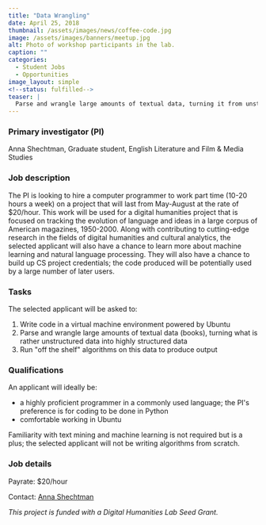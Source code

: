 ```yaml
---
title: "Data Wrangling"
date: April 25, 2018
thumbnail: /assets/images/news/coffee-code.jpg
image: /assets/images/banners/meetup.jpg
alt: Photo of workshop participants in the lab.
caption: ""
categories: 
  - Student Jobs
  - Opportunities
image_layout: simple
<!--status: fulfilled-->
teaser: |
  Parse and wrangle large amounts of textual data, turning it from unstructured into highly structured.
---
```


### Primary investigator (PI)
Anna Shechtman, Graduate student, English Literature and Film & Media Studies
  
### Job description
The PI is looking to hire a computer programmer to work part time (10-20 hours a week) on a project that will last from May-August at the rate of $20/hour. This work will be used for a digital humanities project that is focused on tracking the evolution of language and ideas in a large corpus of American magazines, 1950-2000. Along with contributing to cutting-edge research in the fields of digital humanities and cultural analytics, the selected applicant will also have a chance to learn more about machine learning and natural language processing. They will also have a chance to build up CS project credentials; the code produced will be potentially used by a large number of later users.

### Tasks
The selected applicant will be asked to:

1. Write code in a virtual machine environment powered by Ubuntu
2. Parse and wrangle large amounts of textual data (books), turning what is rather
unstructured data into highly structured data
3. Run "off the shelf" algorithms on this data to produce output

### Qualifications
An applicant will ideally be: 
- a highly proficient programmer in a commonly used language; the PI's preference is for coding to be done in Python
- comfortable working in Ubuntu

Familiarity with text mining and machine learning is not required but is a plus; the selected applicant will not be writing algorithms from scratch.

### Job details
Payrate: $20/hour

Contact: [Anna Shechtman](mailto:anna.shechtman@yale.edu)

*This project is funded with a Digital Humanities Lab Seed Grant.*